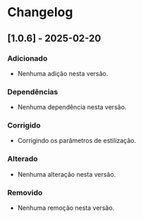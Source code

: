 # Changelog

## [1.0.6] - 2025-02-20

### Adicionado
- Nenhuma adição nesta versão.

### Dependências
- Nenhuma dependência nesta versão.

### Corrigido
- Corrigindo os parâmetros de estilização.

### Alterado
- Nenhuma alteração nesta versão.

### Removido
- Nenhuma remoção nesta versão.